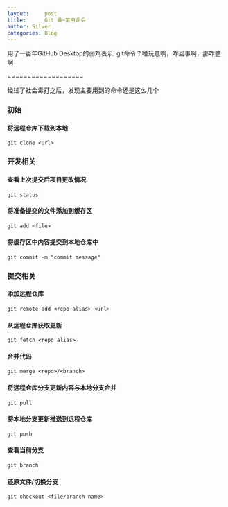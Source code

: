 ```yaml
---
layout:     post
title:      Git 最~常用命令
author: Silver
categories: Blog
---
```


用了一百年GitHub Desktop的弱鸡表示: git命令？啥玩意啊，咋回事啊，那咋整啊

===================

经过了社会毒打之后，发现主要用到的命令还是这么几个

### 初始
#### 将远程仓库下载到本地
`git clone <url>`

### 开发相关
#### 查看上次提交后项目更改情况
`git status`

#### 将准备提交的文件添加到缓存区
`git add <file>`

#### 将缓存区中内容提交到本地仓库中
`git commit -m "commit message"`

### 提交相关
#### 添加远程仓库
`git remote add <repo alias> <url>`

#### 从远程仓库获取更新
`git fetch <repo alias>`

#### 合并代码
`git merge <repo>/<branch>`

#### 将远程仓库分支更新内容与本地分支合并
`git pull`

#### 将本地分支更新推送到远程仓库
`git push`

#### 查看当前分支
`git branch`

#### 还原文件/切换分支
`git checkout <file/branch name>`

